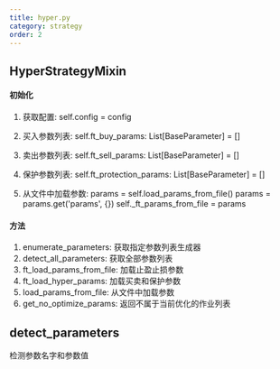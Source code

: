 ```yaml
---
title: hyper.py
category: strategy
order: 2
---
```


## HyperStrategyMixin

#### 初始化

1. 获取配置: self.config = config
2. 买入参数列表: self.ft_buy_params: List[BaseParameter] = []
3. 卖出参数列表: self.ft_sell_params: List[BaseParameter] = []
4. 保护参数列表: self.ft_protection_params: List[BaseParameter] = []

5. 从文件中加载参数: params = self.load_params_from_file()
params = params.get('params', {})
self._ft_params_from_file = params

#### 方法

1. enumerate_parameters: 获取指定参数列表生成器
2. detect_all_parameters: 获取全部参数列表
3. ft_load_params_from_file: 加载止盈止损参数
4. ft_load_hyper_params: 加载买卖和保护参数
5. load_params_from_file: 从文件中加载参数
6. get_no_optimize_params: 返回不属于当前优化的作业列表

## detect_parameters
检测参数名字和参数值

